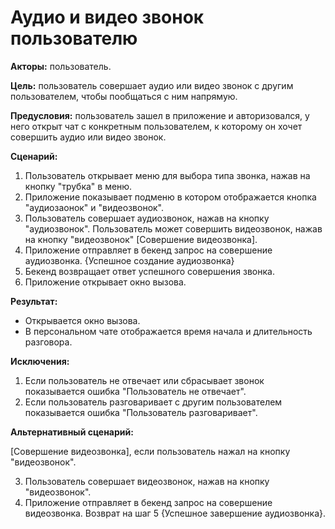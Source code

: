 # Аудио и видео звонок пользователю

**Акторы:** пользователь.

**Цель:** пользователь совершает аудио или видео звонок с другим пользователем, чтобы пообщаться с ним напрямую.

**Предусловия:** пользователь зашел в приложение и авторизовался, у него открыт чат с конкретным пользователем, к которому он хочет совершить аудио или видео звонок.

**Сценарий:**
1. Пользователь открывает меню для выбора типа звонка, нажав на кнопку "трубка" в меню.
2. Приложение показывает подменю в котором отображается кнопка "аудиозаонок" и "видеозвонок".
3. Пользователь совершает аудиозвонок, нажав на кнопку "аудиозвонок".
Пользователь может совершить видеозвонок, нажав на кнопку "видеозвонок" [Совершение видеозвонка].
4. Приложение отправляет в бекенд запрос на совершение аудиозвонка.
{Успешное создание аудиозвонка}
5. Бекенд возвращает ответ успешного совершения звонка.
6. Приложение открывает окно вызова.

**Результат:**
* Открывается окно вызова.
* В персональном чате отображается время начала и длительность разговора.

**Исключения:**
1. Если пользователь не отвечает или сбрасывает звонок показывается ошибка "Пользователь не отвечает".
2. Если пользователь разговаривает с другим пользователем показывается ошибка "Пользователь разговаривает".


**Альтернативный сценарий:**

[Совершение видеозвонка], если пользователь нажал на кнопку "видеозвонок".

3. Пользователь совершает видеозвонок, нажав на кнопку "видеозвонок".
4. Приложение отправляет в бекенд запрос на совершение видеозвонка.
Возврат на шаг 5 {Успешное завершение аудиозвонка}.
